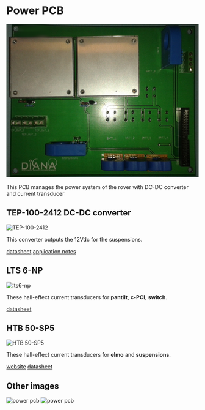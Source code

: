 # Power PCB

![power pcb](/uploads/power_pcb_front.png)


This PCB manages the power system of the rover with DC-DC converter and current transducer

## TEP-100-2412 DC-DC converter

![TEP-100-2412](http://sigma.octopart.com/21612986/image/Tracopower-TEP-100-2412.jpg)

This converter outputs the 12Vdc for the suspensions.

[datasheet](http://www.farnell.com/datasheets/1763522.pdf)
[application notes](http://www.farnell.com/datasheets/1763624.pdf)

## LTS 6-NP

![lts6-np](http://img-europe.electrocomponents.com/images/R4362330-01.jpg)

These hall-effect current transducers for **pantilt**, **c-PCI**, **switch**.

[datasheet](http://www.europowercomponents.com/media/uploads/lts6-np.pdf)


## HTB 50-SP5

![HTB 50-SP5](http://www.lem.com/images/stories/images/model_images/htb_100_p.jpg) 

These hall-effect current transducers for **elmo** and **suspensions**.

[website](http://www.lem.com/hq/en/component/option,com_catalog/task,displaymodel/id,64.04.25.005.0/)
[datasheet](http://www.lem.com/docs/products/htb_sp5_e.pdf)

## Other images

![power pcb](/uploads/power_pcb_front_2.png)
![power pcb](/uploads/power_pcb_back_2.png)
